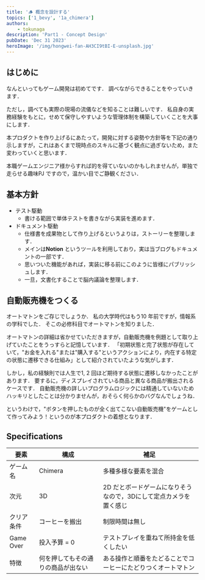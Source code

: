 ```yaml
---
title: '🪵 概念を設計する'
topics: ['1_bevy', '1a_chimera']
authors:
    - tokunaga
description: 'Part1 - Concept Design'
pubDate: 'Dec 31 2023'
heroImage: '/img/hongwei-fan-AH3CI9tBI-E-unsplash.jpg'
---
```


## はじめに

なんといってもゲーム開発は初めてです．
調べながらできることをやっていきます．

ただし，調べても実際の現場の流儀などを知ることは難しいです．
私自身の実務経験をもとに，せめて保守しやすいような管理体制を構築していくことを大事にします．

本プロダクトを作り上げるにあたって，開発に対する姿勢や方針等を下記の通り示しますが，これはあくまで現時点のスキルに基づく観点に過ぎないため，また変わっていくと思います．

本職ゲームエンジニア様からすれば的を得ていないのかもしれませんが，単独で走らせる趣味PJ ですので，温かい目でご静観ください．

## 基本方針

-   テスト駆動
    -   書ける範囲で単体テストを書きながら実装を進めます．
-   ドキュメント駆動
    -   仕様書を成果物として作り上げるというよりは，ストーリーを整理します．
    -   メインは**Notion** というツールを利用しており，実は当ブログもドキュメントの一部です．
    -   思いついた機能があれば，実装に移る前にこのように皆様にパブリッシュします．
    -   一旦，文書化することで脳内議論を整理します．

## 自動販売機をつくる

オートマトンをご存じでしょうか．
私の大学時代はもう10 年前ですが，情報系の学科でした．
そこの必修科目でオートマトンを知りました．

オートマトンの詳細は省かせていただきますが，自動販売機を例題として取り上げていたことをうっすらと記憶しています．
「初期状態と完了状態が存在していて，"お金を入れる"または"購入する"というアクションにより，内在する特定の状態に遷移できる仕組み」として紹介されていたような気がします．

しかし，私の経験則では人生で1, 2 回ほど期待する状態に遷移しなかったことがあります．
要するに，ディスプレイされている商品と異なる商品が搬出されるケースです．
自動販売機の詳しいプログラムロジックには精通していないためハッキリとしたことは分かりませんが，おそらく何らかのバグなんでしょうね．

というわけで，"ボタンを押したものが全く出てこない自動販売機"をゲームとして作ってみよう！というのが本プロダクトの着想となります．

## Specifications

| 要素       | 構成                               | 補足                                                              |
| ---------- | ---------------------------------- | ----------------------------------------------------------------- |
| ゲーム名   | Chimera                            | 多種多様な要素を混合                                              |
| 次元       | 3D                                 | 2D だとボードゲームになりそうなので，3Dにして定点カメラを置く感じ |
| クリア条件 | コーヒーを搬出                     | 制限時間は無し                                                    |
| Game Over  | 投入予算 = 0                       | テストプレイを重ねて所持金を低くしたい                            |
| 特徴       | 何を押してもその通りの商品が出ない | ある操作と順番をたどることでコーヒーにたどりつくオートマトン      |
